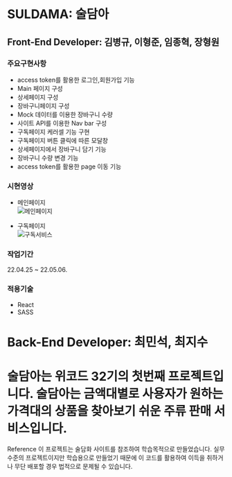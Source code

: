 # SULDAMA: 술담아

## Front-End Developer: 김병규, 이형준, 임종혁, 장형원

### 주요구현사항
 - access token를 활용한 로그인,회원가입 기능 
 - Main 페이지 구성
 - 상세페이지 구성
 - 장바구니페이지 구성
 - Mock 데이터를 이용한 장바구니 수량
 - 사이트 API를 이용한 Nav bar 구성
 - 구독페이지 케러셀 기능 구현 
 - 구독페이지 버튼 클릭에 따른 모달창 
 - 상세페이지에서 장바구니 담기 기능
 - 장바구니 수량 변경 기능
 - access token를 활용한 page 이동 기능

### 시현영상
- 메인페이지<br/>
![메인페이지](https://user-images.githubusercontent.com/92970761/167074660-bd8002da-9e96-41a4-8ffc-b189f46d6c8c.gif)

- 구독페이지<br/>
![구독서비스](https://user-images.githubusercontent.com/92970761/167074918-6288c0fd-d97e-4228-a894-60b030bed81c.gif)


### 작업기간
22.04.25 ~ 22.05.06.

### 적용기술
- React
- SASS


# Back-End Developer: 최민석, 최지수

# 술담아는 위코드 32기의 첫번째 프로젝트입니다. 술담아는 금액대별로 사용자가 원하는 가격대의 상품을 찾아보기 쉬운 주류 판매 서비스입니다.

Reference
이 프로젝트는 술담화 사이트를 참조하여 학습목적으로 만들었습니다.
실무수준의 프로젝트이지만 학습용으로 만들었기 때문에 이 코드를 활용하여 이득을 취하거나 무단 배포할 경우 법적으로 문제될 수 있습니다.
